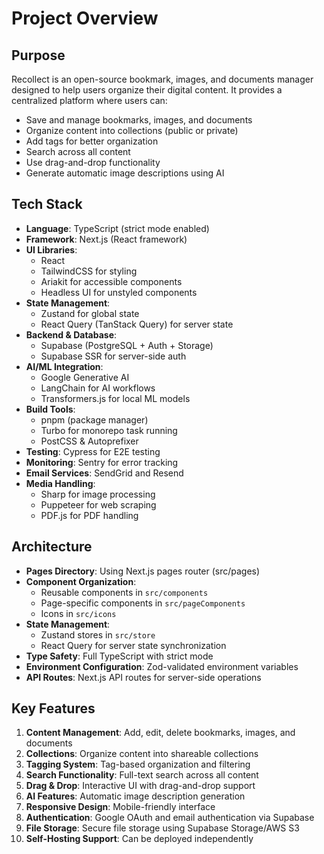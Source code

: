 # Project Overview

## Purpose

Recollect is an open-source bookmark, images, and documents manager designed to help users organize their digital content. It provides a centralized platform where users can:

- Save and manage bookmarks, images, and documents
- Organize content into collections (public or private)
- Add tags for better organization
- Search across all content
- Use drag-and-drop functionality
- Generate automatic image descriptions using AI

## Tech Stack

- **Language**: TypeScript (strict mode enabled)
- **Framework**: Next.js (React framework)
- **UI Libraries**:
  - React
  - TailwindCSS for styling
  - Ariakit for accessible components
  - Headless UI for unstyled components
- **State Management**:
  - Zustand for global state
  - React Query (TanStack Query) for server state
- **Backend & Database**:
  - Supabase (PostgreSQL + Auth + Storage)
  - Supabase SSR for server-side auth
- **AI/ML Integration**:
  - Google Generative AI
  - LangChain for AI workflows
  - Transformers.js for local ML models
- **Build Tools**:
  - pnpm (package manager)
  - Turbo for monorepo task running
  - PostCSS & Autoprefixer
- **Testing**: Cypress for E2E testing
- **Monitoring**: Sentry for error tracking
- **Email Services**: SendGrid and Resend
- **Media Handling**:
  - Sharp for image processing
  - Puppeteer for web scraping
  - PDF.js for PDF handling

## Architecture

- **Pages Directory**: Using Next.js pages router (src/pages)
- **Component Organization**:
  - Reusable components in `src/components`
  - Page-specific components in `src/pageComponents`
  - Icons in `src/icons`
- **State Management**:
  - Zustand stores in `src/store`
  - React Query for server state synchronization
- **Type Safety**: Full TypeScript with strict mode
- **Environment Configuration**: Zod-validated environment variables
- **API Routes**: Next.js API routes for server-side operations

## Key Features

1. **Content Management**: Add, edit, delete bookmarks, images, and documents
2. **Collections**: Organize content into shareable collections
3. **Tagging System**: Tag-based organization and filtering
4. **Search Functionality**: Full-text search across all content
5. **Drag & Drop**: Interactive UI with drag-and-drop support
6. **AI Features**: Automatic image description generation
7. **Responsive Design**: Mobile-friendly interface
8. **Authentication**: Google OAuth and email authentication via Supabase
9. **File Storage**: Secure file storage using Supabase Storage/AWS S3
10. **Self-Hosting Support**: Can be deployed independently
